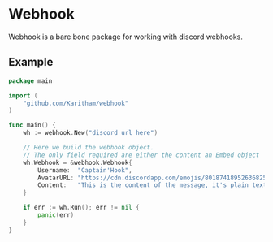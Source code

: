 # Webhook

Webhook is a bare bone package for working with discord webhooks.

## Example

```go
package main

import (
	"github.com/Karitham/webhook"
)

func main() {
	wh := webhook.New("discord url here")

	// Here we build the webhook object.
	// The only field required are either the content an Embed object
	wh.Webhook = &webhook.Webhook{
		Username:  "Captain'Hook",
		AvatarURL: "https://cdn.discordapp.com/emojis/801874189526368256.gif",
		Content:   "This is the content of the message, it's plain text",
	}

	if err := wh.Run(); err != nil {
		panic(err)
	}
}
```
